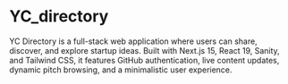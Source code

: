 # YC_directory
YC Directory is a full-stack web application where users can share, discover, and explore startup ideas. Built with Next.js 15, React 19, Sanity, and Tailwind CSS, it features GitHub authentication, live content updates, dynamic pitch browsing, and a minimalistic user experience.

